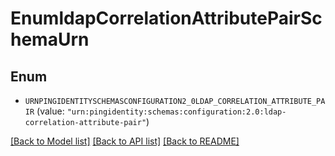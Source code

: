 # EnumldapCorrelationAttributePairSchemaUrn

## Enum


* `URNPINGIDENTITYSCHEMASCONFIGURATION2_0LDAP_CORRELATION_ATTRIBUTE_PAIR` (value: `"urn:pingidentity:schemas:configuration:2.0:ldap-correlation-attribute-pair"`)


[[Back to Model list]](../README.md#documentation-for-models) [[Back to API list]](../README.md#documentation-for-api-endpoints) [[Back to README]](../README.md)



